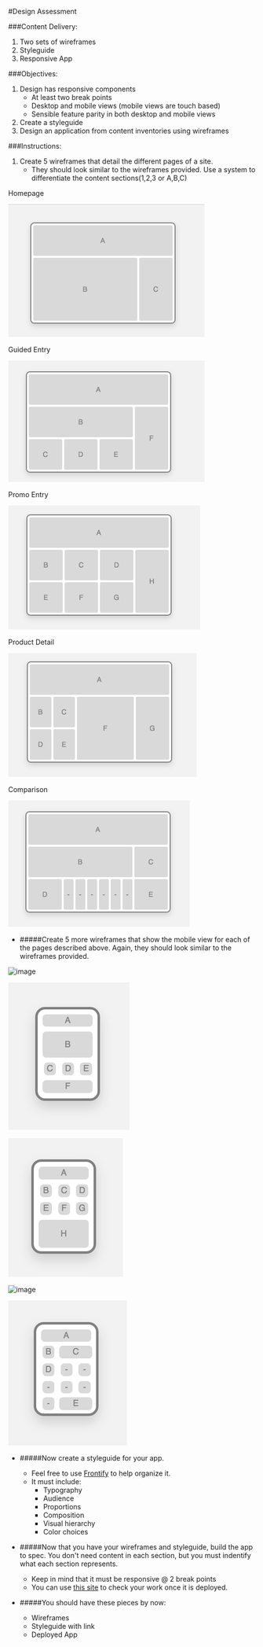 
#Design Assessment

###Content Delivery:
1. Two sets of wireframes
2. Styleguide
3. Responsive App

###Objectives:

1.  Design has responsive components
	* At least two break points
	* Desktop and mobile views (mobile views are touch based)
	* Sensible feature parity in both desktop and mobile views
2.  Create a styleguide
3.  Design an application from content inventories using wireframes
		
###Instructions:

1.  Create 5 wireframes that detail the different pages of a site. 
	*  They should look similar to the wireframes provided. Use a system to differentiate the content sections(1,2,3 or A,B,C)

Homepage 

![Homepage](images/Wireframe1.png)

Guided Entry  
	
![image](images/Wireframe2.png)

Promo Entry 
	
![image](images/Wireframe3.png)
	
Product Detail  

![image](images/Wireframe4.png)

Comparison  

![image](images/Wireframe5.png)

* #####Create 5 more wireframes that show the mobile view for each of the pages described above. Again, they should look similar to the wireframes provided.

![image](imagse/Mobile1.png)

![image](images/Mobile2.png)

![image](images/Mobile3.png)

![image](iamges/Mobile4.png)

![image](images/Mobile5.png)

* #####Now create a styleguide for your app.
	* Feel free to use [Frontify](https://brand.frontify.com/d/qAiubNBytHKf/style-guide) to help organize it.  
	*  It must include:
		* Typography
		* Audience
		* Proportions
		* Composition
		* Visual hierarchy
		* Color choices
* #####Now that you have your wireframes and styleguide, build the app to spec. You don't need content in each section, but you must indentify what each section represents.
	* Keep in mind that it must be responsive @ 2 break points 
	* You can use [this site](http://mattkersley.com/responsive/) to check your work once it is deployed. 

* #####You should have these pieces by now:
	* Wireframes
	* Styleguide with link
	* Deployed App




